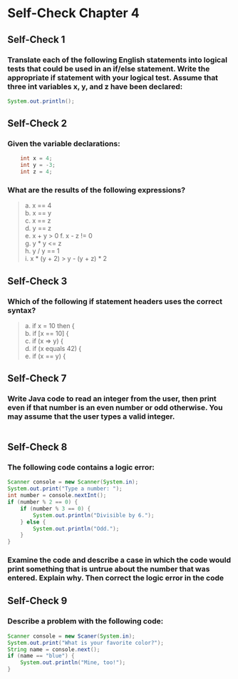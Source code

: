 # Self-Check Chapter 4

## Self-Check 1
### Translate each of the following English statements into logical tests that could be used in an if/else statement. Write the appropriate if statement with your logical test. Assume that three int variables x, y, and z have been declared:
```java
System.out.println();
```

## Self-Check 2
### Given the variable declarations:
```java
    int x = 4;
    int y = -3;
    int z = 4;
```
### What are the results of the following expressions? 
> a. x == 4  
> b. x == y  
> c. x == z  
> d. y == z  
> e. x + y > 0
> f. x - z != 0  
> g. y * y <= z  
> h. y / y == 1  
> i. x * (y + 2) > y - (y + z) * 2  
## Self-Check 3
### Which of the following if statement headers uses the correct syntax?
> a. if x = 10 then {  
> b. if [x == 10] {  
> c. if (x => y) {  
> d. if (x equals 42) {  
> e. if (x == y) {  

## Self-Check 7
### Write Java code to read an integer from the user, then print even if that number is an even number or odd otherwise. You may assume that the user types a valid integer.
```java

```

## Self-Check 8
### The following code contains a logic error:
```java
Scanner console = new Scanner(System.in);
System.out.print("Type a number: ");
int number = console.nextInt();
if (number % 2 == 0) {
	if (number % 3 == 0) {
		System.out.println("Divisible by 6.");
	} else {
		System.out.println("Odd.");
	}
}
```
### Examine the code and describe a case in which the code would print something that is untrue about the number that was entered. Explain why. Then correct the logic error in the code
>   

## Self-Check 9
### Describe a problem with the following code:
```java
Scanner console = new Scaner(System.in);
System.out.print("What is your favorite color?");
String name = console.next();
if (name == "blue") {
	System.out.println("Mine, too!");
}
```
>   
